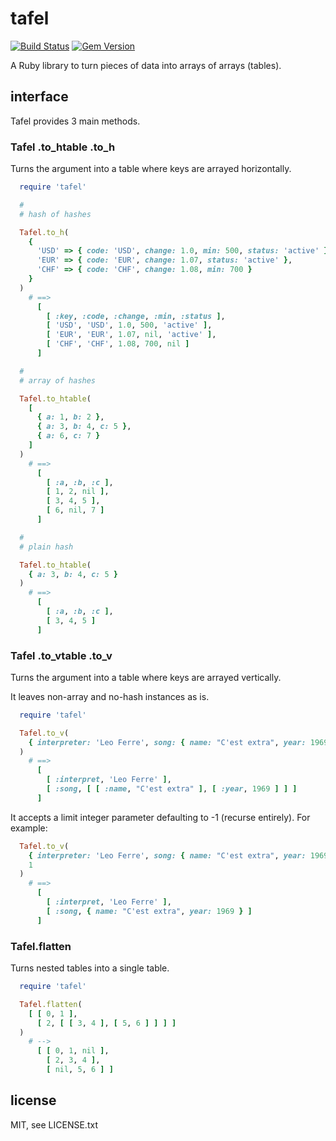 
# tafel

[![Build Status](https://secure.travis-ci.org/jmettraux/tafel.svg)](http://travis-ci.org/jmettraux/tafel)
[![Gem Version](https://badge.fury.io/rb/tafel.svg)](http://badge.fury.io/rb/tafel)

A Ruby library to turn pieces of data into arrays of arrays (tables).

## interface

Tafel provides 3 main methods.

### Tafel .to_htable .to_h

Turns the argument into a table where keys are arrayed horizontally.

```ruby
  require 'tafel'

  #
  # hash of hashes

  Tafel.to_h(
    {
      'USD' => { code: 'USD', change: 1.0, min: 500, status: 'active' },
      'EUR' => { code: 'EUR', change: 1.07, status: 'active' },
      'CHF' => { code: 'CHF', change: 1.08, min: 700 }
    }
  )
    # ==>
      [
        [ :key, :code, :change, :min, :status ],
        [ 'USD', 'USD', 1.0, 500, 'active' ],
        [ 'EUR', 'EUR', 1.07, nil, 'active' ],
        [ 'CHF', 'CHF', 1.08, 700, nil ]
      ]

  #
  # array of hashes

  Tafel.to_htable(
    [
      { a: 1, b: 2 },
      { a: 3, b: 4, c: 5 },
      { a: 6, c: 7 }
    ]
  )
    # ==>
      [
        [ :a, :b, :c ],
        [ 1, 2, nil ],
        [ 3, 4, 5 ],
        [ 6, nil, 7 ]
      ]

  #
  # plain hash

  Tafel.to_htable(
    { a: 3, b: 4, c: 5 }
  )
    # ==>
      [
        [ :a, :b, :c ],
        [ 3, 4, 5 ]
      ]
```

### Tafel .to_vtable .to_v

Turns the argument into a table where keys are arrayed vertically.

It leaves non-array and no-hash instances as is.

```ruby
  require 'tafel'

  Tafel.to_v(
    { interpreter: 'Leo Ferre', song: { name: "C'est extra", year: 1969 } }
  )
    # ==>
      [
        [ :interpret, 'Leo Ferre' ],
        [ :song, [ [ :name, "C'est extra" ], [ :year, 1969 ] ] ]
      ]
```

It accepts a limit integer parameter defaulting to -1 (recurse entirely). For example:

```ruby
  Tafel.to_v(
    { interpreter: 'Leo Ferre', song: { name: "C'est extra", year: 1969 } },
    1
  )
    # ==>
      [
        [ :interpret, 'Leo Ferre' ],
        [ :song, { name: "C'est extra", year: 1969 } ]
      ]
```

### Tafel.flatten

Turns nested tables into a single table.

```ruby
  require 'tafel'

  Tafel.flatten(
    [ [ 0, 1 ],
      [ 2, [ [ 3, 4 ], [ 5, 6 ] ] ] ]
  )
    # -->
      [ [ 0, 1, nil ],
        [ 2, 3, 4 ],
        [ nil, 5, 6 ] ]
```

## license

MIT, see LICENSE.txt

